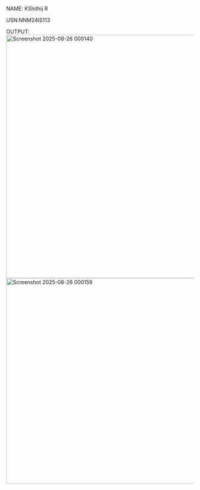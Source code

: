 NAME: KShithij R

USN:NNM24IS113

OUTPUT:
<img width="1401" height="655" alt="Screenshot 2025-08-26 000140" src="https://github.com/user-attachments/assets/4cf13e49-6aab-45ef-8a77-41588708bfb0" />
<img width="843" height="553" alt="Screenshot 2025-08-26 000159" src="https://github.com/user-attachments/assets/54977007-8970-4185-8ec9-58d43ef3e210" />

